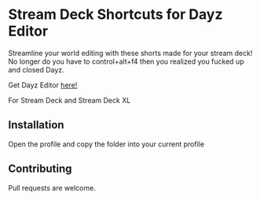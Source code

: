 # Stream Deck Shortcuts for Dayz Editor

Streamline your world editing with these shorts made for your stream deck! No longer do you have to control+alt+f4 then you realized you fucked up and closed Dayz.

Get Dayz Editor [here!](https://steamcommunity.com/sharedfiles/filedetails/?id=2250764298&searchtext=editor)

For Stream Deck and Stream Deck XL


## Installation

Open the profile and copy the folder into your current profile

## Contributing
Pull requests are welcome. 